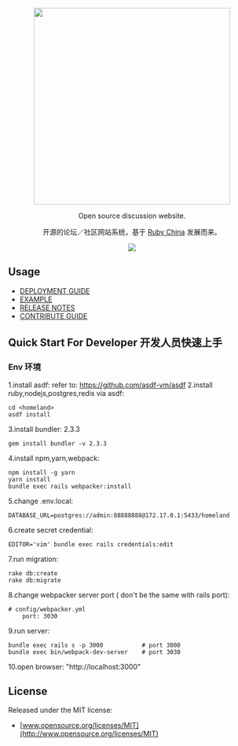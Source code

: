 <p align="center">
  <img src="https://homeland.ruby-china.org/images/text-logo.svg" width="400">
  <p align="center">Open source discussion website.</p>
  <p align="center">开源的论坛／社区网站系统，基于 <a href="https://ruby-china.org">Ruby China</a> 发展而来。</p>
  <p align="center">
    <a href="https://github.com/ruby-china/homeland/actions">
      <img src="https://github.com/ruby-china/homeland/workflows/Test/badge.svg">
    </a>
  </p>
</p>

## Usage

- [DEPLOYMENT GUIDE](https://homeland.ruby-china.org)
- [EXAMPLE](https://homeland.ruby-china.org/expo)
- [RELEASE NOTES](https://github.com/ruby-china/homeland/releases)
- [CONTRIBUTE GUIDE](https://github.com/ruby-china/homeland/blob/master/CONTRIBUTE.md)

## Quick Start For Developer 开发人员快速上手

### Env 环境

1.install asdf: refer to: https://github.com/asdf-vm/asdf
2.install ruby,nodejs,postgres,redis via asdf:

```
cd <homeland>
asdf install
```

3.install bundler: 2.3.3

```
gem install bundler -v 2.3.3
```

4.install npm,yarn,webpack:

```
npm install -g yarn
yarn install
bundle exec rails webpacker:install
```

5.change .env.local:

```
DATABASE_URL=postgres://admin:88888888@172.17.0.1:5433/homeland
```

6.create secret credential:

```
EDITOR='vim' bundle exec rails credentials:edit
```

7.run migration:

```
rake db:create
rake db:migrate
```

8.change webpacker server port ( don't be the same with rails port):

```
# config/webpacker.yml
    port: 3030
```

9.run server:

```
bundle exec rails s -p 3000           # port 3000
bundle exec bin/webpack-dev-server    # port 3030
```

10.open browser: "http://localhost:3000"

## License

Released under the MIT license:

- [www.opensource.org/licenses/MIT](http://www.opensource.org/licenses/MIT)
